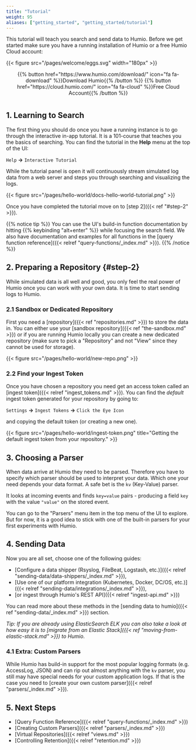 ```yaml
---
title: "Tutorial"
weight: 95
aliases: ["getting_started", "getting_started/tutorial"]
---
```


This tutorial will teach you search and send data to Humio.
Before we get started make sure you have a running installation of Humio or
a free Humio Cloud account:

{{< figure src="/pages/welcome/eggs.svg" width="180px" >}}

<p align="center" style="margin-bottom: 40px;">
{{% button href="https://www.humio.com/download/" icon="fa fa-download" %}}Download Humio{{% /button %}}
{{% button href="https://cloud.humio.com/" icon="fa fa-cloud" %}}Free Cloud Account{{% /button %}}
</p>

## 1. Learning to Search

The first thing you should do once you have a running instance is to go through
the interactive in-app tutorial.
It is a 101-course that teaches you the basics of searching. You can find the
tutorial in the __Help__ menu at the top of the UI:

`Help` __→__ `Interactive Tutorial`

While the tutorial panel is open it will continuously stream simulated log data
from a web server and steps you through searching and visualizing the logs.

{{< figure src="/pages/hello-world/docs-hello-world-tutorial.png" >}}

Once you have completed the tutorial move on to [step 2]({{< ref "#step-2" >}}).

{{% notice tip %}}
You can use the UI's build-in function documentation by hitting {{% keybinding "alt+enter" %}} while
focusing the search field. We also have documentation and examples for all
functions in the [query function reference]({{< relref "query-functions/_index.md" >}}).
{{% /notice %}}


## 2. Preparing a Repository {#step-2}

While simulated data is all well and good, you only feel the real power of Humio once
you can work with your own data. It is time to start sending logs to Humio.

### 2.1 Sandbox or Dedicated Repository

First you need a [repository]({{< ref "repositories.md" >}}) to store the data in.
You can either use your [sandbox repository]({{< ref "the-sandbox.md" >}}) or if you are running Humio
locally you can create a new dedicated repository (make sure to pick a "Repository"
and not "View" since they cannot be used for storage).

{{< figure src="/pages/hello-world/new-repo.png" >}}

### 2.2 Find your Ingest Token

Once you have chosen a repository you need get an access token called an [ingest token]({{< relref "ingest_tokens.md" >}}).
You can find the _default_ ingest token generated for your repository by going to:

`Settings` __→__ `Ingest Tokens` __→__ `Click the Eye Icon`

and copying the default token (or creating a new one).

{{< figure src="/pages/hello-world/ingest-token.png" title="Getting the default ingest token from your repository." >}}


## 3. Choosing a Parser

When data arrive at Humio they need to be parsed. Therefore you have to specify
which parser should be used to interpret your data. Which one your need depends
your data format. A safe bet is the `kv` (Key-Value) parser.

It looks at incoming events and finds `key=value` pairs - producing a field `key`
with the value `"value"` on the stored event.

You can go to the "Parsers" menu item in the top menu of the UI to explore. But
for now, it is a good idea to stick with one of the built-in parsers for your first
experiments with Humio.


## 4. Sending Data

Now you are all set, choose one of the following guides:

- [Configure a data shipper (Rsyslog, FileBeat, Logstash, etc.)]({{< relref "sending-data/data-shippers/_index.md" >}}),
- [Use one of our platform integration (Kubernetes, Docker, DC/OS, etc.)]({{< relref "sending-data/integrations/_index.md" >}}),
- [or ingest through Humio's REST API]({{< relref "ingest-api.md" >}})

You can read more about these methods in the [sending data to humio]({{< ref "sending-data/_index.md" >}}) section.

_Tip: If you are already using ElasticSearch ELK you can also take a look at how easy it is to
[migrate from an Elastic Stack]({{< ref "moving-from-elastic-stack.md" >}}) to Humio._

### 4.1 Extra: Custom Parsers

While Humio has build-in support for the most popular logging formats (e.g. AccessLog, JSON)
and can rip out almost anything with the `kv` <!-- TODO: Missing Link --> parser, you still
may have special needs for your custom application logs. If that is the case you need to
[create your own custom parser]({{< relref "parsers/_index.md" >}}).

## 5. Next Steps

- [Query Function Reference]({{< relref "query-functions/_index.md" >}})
- [Creating Custom Parsers]({{< relref "parsers/_index.md" >}})
- [Virtual Repositories]({{< relref "views.md" >}})
- [Controlling Retention]({{< relref "retention.md" >}})
